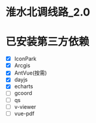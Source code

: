 # 淮水北调线路_2.0

# 已安装第三方依赖

- [x] IconPark
- [x] Arcgis
- [x] AntVue(按需)
- [x] dayjs
- [x] echarts
- [ ] gcoord
- [ ] qs
- [ ] v-viewer
- [ ] vue-pdf